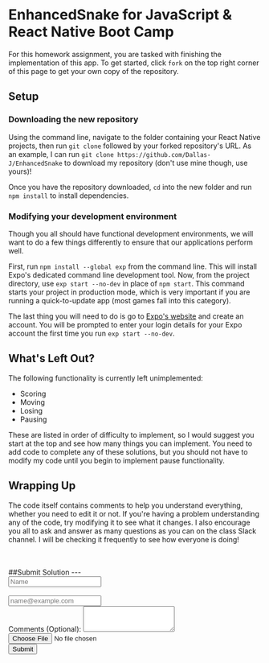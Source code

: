 

# EnhancedSnake for JavaScript & React Native Boot Camp

For this homework assignment, you are tasked with finishing the implementation
of this app. To get started, click `fork` on the top right corner of this page
to get your own copy of the repository.

## Setup

### Downloading the new repository

Using the command line, navigate to the folder containing your React Native
projects, then run `git clone` followed by your forked repository's URL. As an
example, I can run `git clone https://github.com/Dallas-J/EnhancedSnake` to
download my repository (don't use mine though, use yours)!

Once you have the repository downloaded, `cd` into the new folder and run
`npm install` to install dependencies.

### Modifying your development environment

Though you all should have functional development environments, we will want to
do a few things differently to ensure that our applications perform well.

First, run `npm install --global exp` from the command line. This will install
Expo's dedicated command line development tool. Now, from the project directory,
use `exp start --no-dev` in place of `npm start`. This command starts your
project in production mode, which is very important if you are running a
quick-to-update app (most games fall into this category).

The last thing you will need to do is go to [Expo's website](https://expo.io)
and create an account. You will be prompted to enter your login details for your
Expo account the first time you run `exp start --no-dev`.

## What's Left Out?

The following functionality is currently left unimplemented:
* Scoring
* Moving
* Losing
* Pausing

These are listed in order of difficulty to implement, so I would suggest you
start at the top and see how many things you can implement. You need to add code
to complete any of these solutions, but you should not have to modify my code
until you begin to implement pause functionality.

## Wrapping Up

The code itself contains comments to help you understand everything, whether you
need to edit it or not. If you're having a problem understanding any of the
code, try modifying it to see what it changes. I also encourage you all to ask
and answer as many questions as you can on the class Slack channel. I will be
checking it frequently to see how everyone is doing!

<br>
<br>
##Submit Solution
---
<div class="jumbotron jumbotron-fluid bg-light text-dark">
  <div class="container">
    <form>
        <div class="row">
            <div class="col">
            <input type="text" class="form-control" placeholder="Name">
            </div>
        </div>
        <br>
        <div class="form-group">
            <input type="email" class="form-control" id="exampleFormControlInput1" placeholder="name@example.com">
        </div>
        <div class="form-group">
            <label for="exampleFormControlTextarea1">Comments (Optional):</label>
            <textarea class="form-control" id="exampleFormControlTextarea1" rows="3"></textarea>
        </div>
        <div class="form-group">
            <input type="file" class="form-control-file" id="exampleFormControlFile1">
        </div>
        <button type="submit" class="btn btn-primary">Submit</button>
    </form>
  </div>
</div>